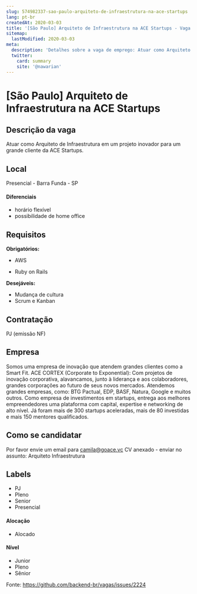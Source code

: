 ```yaml
---
slug: 574982337-sao-paulo-arquiteto-de-infraestrutura-na-ace-startups
lang: pt-br
createdAt: 2020-03-03
title: '[São Paulo] Arquiteto de Infraestrutura na ACE Startups - Vaga de Emprego'
sitemap:
  lastModified: 2020-03-03
meta:
  description: 'Detalhes sobre a vaga de emprego: Atuar como Arquiteto de Infraestrutura em um projeto inovador para um grande cliente da ACE Startups.'
  twitter:
    card: summary
    site: '@nawarian'
---
```


# [São Paulo] Arquiteto de Infraestrutura na ACE Startups

## Descrição da vaga
Atuar como Arquiteto de Infraestrutura em um projeto inovador para um grande cliente da ACE Startups.
## Local
Presencial - Barra Funda - SP
#### Diferenciais
- horário flexível
- possibilidade de home office
## Requisitos
**Obrigatórios:**

-  AWS

- Ruby on Rails

**Desejáveis:**
- Mudança de cultura
- Scrum e Kanban
## Contratação
PJ (emissão NF)
## Empresa
Somos uma empresa de inovação que atendem grandes clientes como a Smart Fit.
ACE CORTEX (Corporate to Exponential): Com projetos de inovação corporativa, alavancamos, junto à liderança e aos colaboradores, grandes corporações ao futuro de seus novos mercados. Atendemos grandes empresas, como: BTG Pactual, EDP, BASF, Natura, Google e muitos outros.
Como empresa de investimentos em startups, entrega aos melhores empreendedores uma plataforma com capital, expertise e networking de alto nível. Já foram mais de 300 startups aceleradas, mais de 80 investidas e mais 150 mentores qualificados.
## Como se candidatar
Por favor envie um email para camila@goace.vc CV anexado - enviar no assunto: Arquiteto Infraestrutura
## Labels
- PJ
- Pleno
- Senior
- Presencial
#### Alocação
- Alocado
#### Nível
- Junior
- Pleno
- Sênior

Fonte: https://github.com/backend-br/vagas/issues/2224